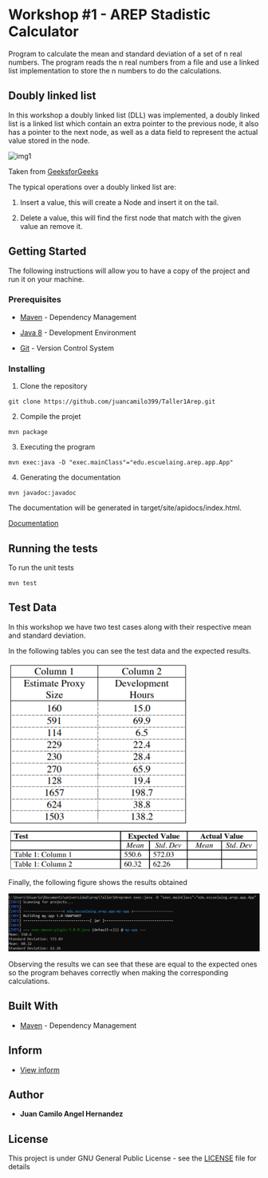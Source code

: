 # Workshop #1 - AREP Stadistic Calculator

Program to calculate the mean and standard deviation of a set of n real numbers. The program reads the n real numbers from a file and use a linked list implementation to store the n numbers to do the calculations.

## Doubly linked list

In this workshop a doubly linked list (DLL) was implemented, a doubly linked list is a linked list which contain an extra pointer to the previous node, it also has a pointer to the next node, as well as a data field to represent the actual value stored in the node.

![img1](https://media.geeksforgeeks.org/wp-content/cdn-uploads/gq/2014/03/DLL1.png) 

Taken from [GeeksforGeeks](https://www.geeksforgeeks.org/doubly-linked-list/)

The typical operations over a doubly linked list are:

1. Insert a value, this will create a Node and insert it on the tail.

2. Delete a value, this will find the first node that match with the given value an remove it.

## Getting Started

The following instructions will allow you to have a copy of the project and run it on your machine.

### Prerequisites

* [Maven](https://maven.apache.org/) - Dependency Management

* [Java 8](https://www.oracle.com/co/java/technologies/javase/javase-jdk8-downloads.html) -  Development Environment 

* [Git](https://git-scm.com/) - Version Control System

### Installing

1. Clone the repository

```
git clone https://github.com/juancamilo399/Taller1Arep.git
```

2. Compile the projet

```
mvn package
```

3. Executing the program

```
mvn exec:java -D "exec.mainClass"="edu.escuelaing.arep.app.App"
```

4. Generating the documentation

```
mvn javadoc:javadoc
```

The documentation will be generated in target/site/apidocs/index.html.

[Documentation](https://juancamilo399.github.io/Taller1Arep/apidocs/index.html)

## Running the tests

To run the unit tests

```
mvn test
```

## Test Data

In this workshop we have two test cases along with their respective mean and standard deviation.

In the following tables you can see the test data and the expected results.

![table1](resources/img/table1.png) 
![table2](resources/img/table2.png) 

Finally, the following figure shows the results obtained

![table2](resources/img/results.png)

Observing the results we can see that these are equal to the expected ones so the program behaves correctly when making the corresponding calculations.


## Built With

* [Maven](https://maven.apache.org/) - Dependency Management

## Inform

* [View inform](https://github.com/juancamilo399/Taller1Arep/blob/master/resources/Inform.pdf)

## Author

* **Juan Camilo Angel Hernandez** 


## License

This project is under GNU General Public License - see the [LICENSE](LICENSE) file for details
